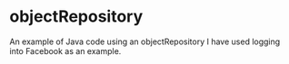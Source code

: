 # objectRepository
An example of Java code using an objectRepository
I have used logging into Facebook as an example.
